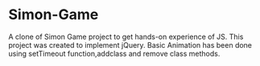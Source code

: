 # Simon-Game
A clone of Simon Game project to get hands-on experience of JS.
This project was created to implement jQuery. 
Basic Animation has been done using setTimeout function,addclass and remove class methods.
